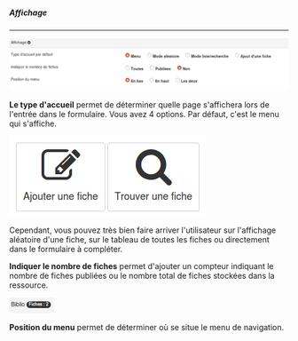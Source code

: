 ##### Affichage

---

![](images/clacoform-fig10.png)

**Le type d'accueil** permet de déterminer quelle page s'affichera lors de l'entrée dans le formulaire. Vous avez 4 options. Par défaut, c'est le menu qui s'affiche.

![](images/clacoform-fig7.png)

Cependant, vous pouvez très bien faire arriver l'utilisateur sur l'affichage aléatoire d'une fiche, sur le tableau de toutes les fiches ou directement dans le formulaire à compléter.

**Indiquer le nombre de fiches** permet d'ajouter un compteur indiquant le nombre de fiches publiées ou le nombre total de fiches stockées dans la ressource.

![](/assets/clacoform-fig38.png)

**Position du menu** permet de déterminer où se situe le menu de navigation.

